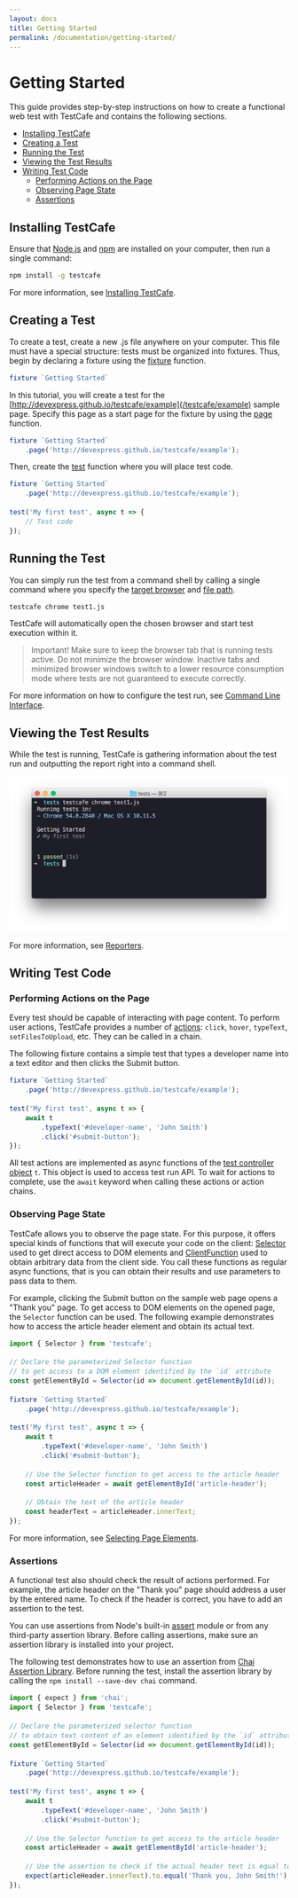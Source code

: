 ```yaml
---
layout: docs
title: Getting Started
permalink: /documentation/getting-started/
---
```

# Getting Started

This guide provides step-by-step instructions on how to create a functional web test with TestCafe and contains the following sections.

* [Installing TestCafe](#installing-testcafe)
* [Creating a Test](#creating-a-test)
* [Running the Test](#running-the-test)
* [Viewing the Test Results](#viewing-the-test-results)
* [Writing Test Code](#writing-test-code)
  * [Performing Actions on the Page](#performing-actions-on-the-page)
  * [Observing Page State](#observing-page-state)
  * [Assertions](#assertions)

## Installing TestCafe

Ensure that [Node.js](https://nodejs.org/) and [npm](https://www.npmjs.com/) are installed on your computer, then run a single command:

```bash
npm install -g testcafe
```

For more information, see [Installing TestCafe](../using-testcafe/installing-testcafe.html).

## Creating a Test

To create a test, create a new .js file anywhere on your computer.
This file must have a special structure: tests must be organized into fixtures. Thus, begin by declaring a fixture using the [fixture](../test-api/test-code-structure.md#fixtures) function.

```js
fixture `Getting Started`
```

In this tutorial, you will create a test for the [http://devexpress.github.io/testcafe/example](/testcafe/example) sample page.
Specify this page as a start page for the fixture by using the [page](../test-api/test-code-structure.md#specifying-the-start-webpage) function.

```js
fixture `Getting Started`
    .page('http://devexpress.github.io/testcafe/example');
```

Then, create the [test](../test-api/test-code-structure.md#tests) function where you will place test code.

```js
fixture `Getting Started`
    .page('http://devexpress.github.io/testcafe/example');

test('My first test', async t => {
    // Test code
});
```

## Running the Test

You can simply run the test from a command shell by calling a single command where you specify the [target browser](../using-testcafe/command-line-interface.md#browser-list) and [file path](../using-testcafe/command-line-interface.md#file-pathglob-pattern).

```bash
testcafe chrome test1.js
```

TestCafe will automatically open the chosen browser and start test execution within it.

> Important! Make sure to keep the browser tab that is running tests active. Do not minimize the browser window.
> Inactive tabs and minimized browser windows switch to a lower resource consumption mode
> where tests are not guaranteed to execute correctly.

For more information on how to configure the test run, see [Command Line Interface](../using-testcafe/command-line-interface.md).

## Viewing the Test Results

While the test is running, TestCafe is gathering information about the test run and outputting the report right into a command shell.

![Test Report](../../images/report.png)

For more information, see [Reporters](../using-testcafe/common-concepts/reporters.md).

## Writing Test Code

### Performing Actions on the Page

Every test should be capable of interacting with page content. To perform user actions, TestCafe provides
a number of [actions](../test-api/actions/index.md): `click`, `hover`, `typeText`, `setFilesToUpload`, etc.
They can be called in a chain.

The following fixture contains a simple test that types a developer name into a text editor and then clicks the Submit button.

```js
fixture `Getting Started`
    .page('http://devexpress.github.io/testcafe/example');

test('My first test', async t => {
    await t
        .typeText('#developer-name', 'John Smith')
        .click('#submit-button');
});
```

All test actions are implemented as async functions of the [test controller object](../test-api/test-code-structure.md#test-controller) `t`.
This object is used to access test run API.
To wait for actions to complete, use the `await` keyword when calling these actions or action chains.

### Observing Page State

TestCafe allows you to observe the page state.
For this purpose, it offers special kinds of functions that will execute your code on the client:
[Selector](../test-api/selecting-page-elements/selectors.md) used to get direct access to DOM elements
and [ClientFunction](../test-api/obtaining-data-from-the-client.md) used to obtain arbitrary data from the client side.
You call these functions as regular async functions, that is you can obtain their results and use parameters to pass data to them.

For example, clicking the Submit button on the sample web page opens a "Thank you" page.
To get access to DOM elements on the opened page, the `Selector` function can be used.
The following example demonstrates how to access the article header element and obtain its actual text.

```js
import { Selector } from 'testcafe';

// Declare the parameterized Selector function
// to get access to a DOM element identified by the `id` attribute
const getElementById = Selector(id => document.getElementById(id));

fixture `Getting Started`
    .page('http://devexpress.github.io/testcafe/example');

test('My first test', async t => {
    await t
        .typeText('#developer-name', 'John Smith')
        .click('#submit-button');

    // Use the Selector function to get access to the article header
    const articleHeader = await getElementById('article-header');

    // Obtain the text of the article header
    const headerText = articleHeader.innerText;
});
```

For more information, see [Selecting Page Elements](../test-api/selecting-page-elements/index.md).

### Assertions

A functional test also should check the result of actions performed.
For example, the article header on the "Thank you" page should address a user by the entered name.
To check if the header is correct, you have to add an assertion to the test.

You can use assertions from Node's built-in [assert](https://nodejs.org/api/assert.html) module or from any third-party assertion library.
Before calling assertions, make sure an assertion library is installed into your project.

The following test demonstrates how to use an assertion from [Chai Assertion Library](http://chaijs.com/api/bdd/).
Before running the test, install the assertion library by calling the `npm install --save-dev chai` command.

```js
import { expect } from 'chai';
import { Selector } from 'testcafe';

// Declare the parameterized selector function
// to obtain text content of an element identified by the `id` attribute
const getElementById = Selector(id => document.getElementById(id));

fixture `Getting Started`
    .page('http://devexpress.github.io/testcafe/example');

test('My first test', async t => {
    await t
        .typeText('#developer-name', 'John Smith')
        .click('#submit-button');

    // Use the Selector function to get access to the article header
    const articleHeader = await getElementById('article-header');

    // Use the assertion to check if the actual header text is equal to the expected one
    expect(articleHeader.innerText).to.equal('Thank you, John Smith!');
});
```
